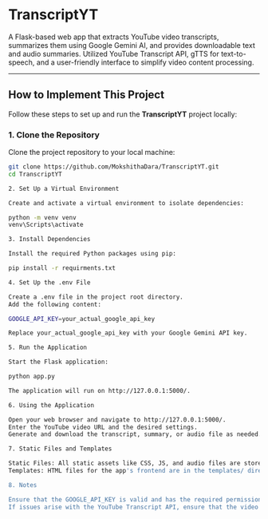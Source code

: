 # TranscriptYT

A Flask-based web app that extracts YouTube video transcripts, summarizes them using Google Gemini AI, and provides downloadable text and audio summaries. Utilized YouTube Transcript API, gTTS for text-to-speech, and a user-friendly interface to simplify video content processing.

---

## How to Implement This Project

Follow these steps to set up and run the **TranscriptYT** project locally:

### 1. Clone the Repository
Clone the project repository to your local machine:
```bash
git clone https://github.com/MokshithaDara/TranscriptYT.git
cd TranscriptYT

2. Set Up a Virtual Environment 

Create and activate a virtual environment to isolate dependencies:

python -m venv venv
venv\Scripts\activate

3. Install Dependencies

Install the required Python packages using pip:

pip install -r requirments.txt

4. Set Up the .env File

Create a .env file in the project root directory.
Add the following content:

GOOGLE_API_KEY=your_actual_google_api_key

Replace your_actual_google_api_key with your Google Gemini API key.

5. Run the Application

Start the Flask application:

python app.py

The application will run on http://127.0.0.1:5000/.

6. Using the Application

Open your web browser and navigate to http://127.0.0.1:5000/.
Enter the YouTube video URL and the desired settings.
Generate and download the transcript, summary, or audio file as needed.

7. Static Files and Templates

Static Files: All static assets like CSS, JS, and audio files are stored in the static/ directory.
Templates: HTML files for the app's frontend are in the templates/ directory.

8. Notes

Ensure that the GOOGLE_API_KEY is valid and has the required permissions for Google Gemini AI.
If issues arise with the YouTube Transcript API, ensure that the video has transcripts available.
